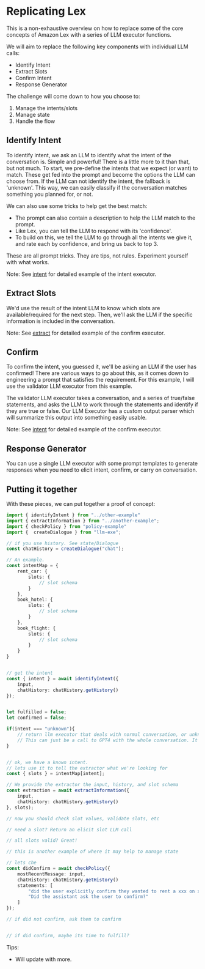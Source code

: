 # Replicating Lex

This is a non-exhaustive overview on how to replace some of the core concepts of Amazon Lex with a series of LLM executor functions.

We will aim to replace the following key components with individual LLM calls:
- Identify Intent
- Extract Slots
- Confirm Intent
- Response Generator

The challenge will come down to how you choose to:

1. Manage the intents/slots
2. Manage state
3. Handle the flow

## Identify Intent
To identify intent, we ask an LLM to identify what the intent of the conversation is. Simple and powerful! There is a little more to it than that, but not much. To start, we pre-define the intents that we expect (or want) to match. These get fed into the prompt and become the options the LLM can choose from. If the LLM can not identify the intent, the fallback is 'unknown'. This way, we can easily classify if the conversation matches something you planned for, or not.

We can also use some tricks to help get the best match:
- The prompt can also contain a description to help the LLM match to the prompt.
- Like Lex, you can tell the LLM to respond with its 'confidence'.
- To build on this, we tell the LLM to go through all the intents we give it, and rate each by confidence, and bring us back to top 3.

These are all prompt tricks. They are tips, not rules. Experiment yourself with what works.

Note: See [intent](/examples/bots/intent.html) for detailed example of the intent executor.


## Extract Slots
We'd use the result of the intent LLM to know which slots are available/required for the next step. Then, we'll ask the LLM if the specific information is included in the conversation.

Note: See [extract](/examples/bots/extract.html) for detailed example of the confirm executor.


## Confirm
To confirm the intent, you guessed it, we'll be asking an LLM if the user has confirmed! There are various ways to go about this, as it comes down to engineering a prompt that satisfies the requirement. For this example, I will use the validator LLM executor from this example.

The validator LLM executor takes a conversation, and a series of true/false statements, and asks the LLM to work through the statements and identify if they are true or false. Our LLM Executor has a custom output parser which will summarize this output into something easily usable.


Note: See [intent](/examples/bots/intent.html) for detailed example of the confirm executor.

## Response Generator
You can use a single LLM executor with some prompt templates to generate responses when you need to elicit intent, confirm, or carry on conversation.


## Putting it together

With these pieces, we can put together a proof of concept:

```typescript
import { identifyIntent } from "../other-example"
import { extractInformation } from "../another-example";
import { checkPolicy } from "policy-example"
import {  createDialogue } from "llm-exe";

// if you use history. See state/Dialogue
const chatHistory = createDialogue("chat");

// An example. 
const intentMap = {
    rent_car: {
        slots: {
            // slot schema
        }
    },
    book_hotel: {
        slots: {
            // slot schema
        } 
    },
    book_flight: {
        slots: {
            // slot schema
        }
    }
}


// get the intent
const { intent } = await identifyIntent({
    input,
    chatHistory: chatHistory.getHistory()
});


let fulfilled = false;
let confirmed = false;

if(intent === "unknown"){
    // return llm executor that deals with normal conversation, or unknown intents
    // This can just be a call to GPT4 with the whole conversation. It'll do okay to start.
}


// ok, we have a known intent.
// lets use it to tell the extractor what we're looking for
const { slots } = intentMap[intent];

// We provide the extractor the input, history, and slot schema
const extraction = await extractInformation({
    input,
    chatHistory: chatHistory.getHistory()
}, slots);

// now you should check slot values, validate slots, etc

// need a slot? Return an elicit slot LLM call

// all slots valid? Great! 

// this is another example of where it may help to manage state

// lets che
const didConfirm = await checkPolicy({
    mostRecentMessage: input,
    chatHistory: chatHistory.getHistory()
    statements: [
        "did the user explicitly confirm they wanted to rent a xxx on xxx?",
        "Did the assistant ask the user to confirm?"
    ]
});

// if did not confirm, ask them to confirm


// if did confirm, maybe its time to fulfill?


```

Tips:
- Will update with more.